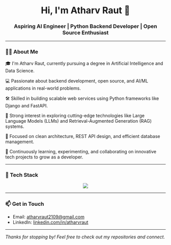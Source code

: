 <h1 align="center">Hi, I'm Atharv Raut 👋</h1>
<h3 align="center">Aspiring AI Engineer | Python Backend Developer | Open Source Enthusiast </h3>

---

### 🧑‍💻 About Me

🎓 I'm Atharv Raut, currently pursuing a degree in Artificial Intelligence and Data Science.

💻 Passionate about backend development, open source, and AI/ML applications in real-world problems.

🛠️ Skilled in building scalable web services using Python frameworks like Django and FastAPI.

🧠 Strong interest in exploring cutting-edge technologies like Large Language Models (LLMs) and Retrieval-Augmented Generation (RAG) systems.

🧩 Focused on clean architecture, REST API design, and efficient database management.

🚀 Continuously learning, experimenting, and collaborating on innovative tech projects to grow as a developer.

---

### 🚀 Tech Stack

<p align="center">
  <img src="https://skillicons.dev/icons?i=python,django,fastapi,cpp,git,github,linux,vscode,html,css,js,postgresql,mysql" />
</p>

---

### 📫 Get in Touch

- Email: [atharvraut2109@gmail.com](mailto:atharvraut2109@gmail.com)
- LinkedIn: [linkedin.com/in/atharvraut](https://linkedin.com/in/atharvraut)

---

_Thanks for stopping by! Feel free to check out my repositories and connect._
